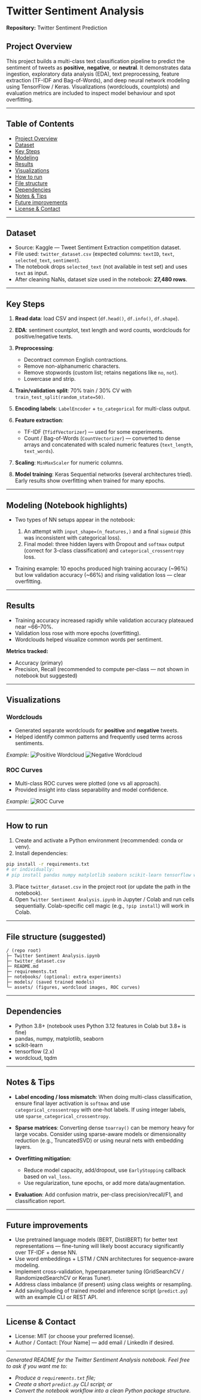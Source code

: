 # Twitter Sentiment Analysis

**Repository:** Twitter Sentiment Prediction

## Project Overview

This project builds a multi-class text classification pipeline to predict the sentiment of tweets as **positive**, **negative**, or **neutral**. It demonstrates data ingestion, exploratory data analysis (EDA), text preprocessing, feature extraction (TF-IDF and Bag-of-Words), and deep neural network modeling using TensorFlow / Keras. Visualizations (wordclouds, countplots) and evaluation metrics are included to inspect model behaviour and spot overfitting.

---

## Table of Contents

* [Project Overview](#project-overview)
* [Dataset](#dataset)
* [Key Steps](#key-steps)
* [Modeling](#modeling)
* [Results](#results)
* [Visualizations](#visualizations)
* [How to run](#how-to-run)
* [File structure](#file-structure)
* [Dependencies](#dependencies)
* [Notes & Tips](#notes--tips)
* [Future improvements](#future-improvements)
* [License & Contact](#license--contact)

---

## Dataset

* Source: Kaggle — Tweet Sentiment Extraction competition dataset.
* File used: `twitter_dataset.csv` (expected columns: `textID`, `text`, `selected_text`, `sentiment`).
* The notebook drops `selected_text` (not available in test set) and uses `text` as input.
* After cleaning NaNs, dataset size used in the notebook: **27,480 rows**.

---

## Key Steps

1. **Read data**: load CSV and inspect (`df.head()`, `df.info()`, `df.shape`).
2. **EDA**: sentiment countplot, text length and word counts, wordclouds for positive/negative texts.
3. **Preprocessing**:

   * Decontract common English contractions.
   * Remove non-alphanumeric characters.
   * Remove stopwords (custom list; retains negations like `no`, `not`).
   * Lowercase and strip.
4. **Train/validation split**: 70% train / 30% CV with `train_test_split(random_state=50)`.
5. **Encoding labels**: `LabelEncoder` + `to_categorical` for multi-class output.
6. **Feature extraction**:

   * TF-IDF (`TfidfVectorizer`) — used for some experiments.
   * Count / Bag-of-Words (`CountVectorizer`) — converted to dense arrays and concatenated with scaled numeric features (`text_length`, `text_words`).
7. **Scaling**: `MinMaxScaler` for numeric columns.
8. **Model training**: Keras Sequential networks (several architectures tried). Early results show overfitting when trained for many epochs.

---

## Modeling (Notebook highlights)

* Two types of NN setups appear in the notebook:

  1. An attempt with `input_shape=(n_features,)` and a final `sigmoid` (this was inconsistent with categorical loss).
  2. Final model: three hidden layers with Dropout and `softmax` output (correct for 3-class classification) and `categorical_crossentropy` loss.
* Training example: 10 epochs produced high training accuracy (\~96%) but low validation accuracy (\~66%) and rising validation loss — clear overfitting.

---

## Results

* Training accuracy increased rapidly while validation accuracy plateaued near \~66–70%.
* Validation loss rose with more epochs (overfitting).
* Wordclouds helped visualize common words per sentiment.

**Metrics tracked:**

* Accuracy (primary)
* Precision, Recall (recommended to compute per-class — not shown in notebook but suggested)

---

## Visualizations

### Wordclouds

* Generated separate wordclouds for **positive** and **negative** tweets.
* Helped identify common patterns and frequently used terms across sentiments.

*Example:*
![Positive Wordcloud](https://github.com/Mallinath4/Twitter-Sentiment-Analysis/blob/main/images/postive.png?raw=true)
![Negative Wordcloud](https://github.com/Mallinath4/Twitter-Sentiment-Analysis/blob/main/images/negative.png?raw=true)

### ROC Curves

* Multi-class ROC curves were plotted (one vs all approach).
* Provided insight into class separability and model confidence.

*Example:*
![ROC Curve](https://github.com/Mallinath4/Twitter-Sentiment-Analysis/blob/main/images/roc.png?raw=true
)

---

## How to run

1. Create and activate a Python environment (recommended: conda or venv).
2. Install dependencies:

```bash
pip install -r requirements.txt
# or individually:
# pip install pandas numpy matplotlib seaborn scikit-learn tensorflow wordcloud tqdm
```

3. Place `twitter_dataset.csv` in the project root (or update the path in the notebook).
4. Open `Twitter Sentiment Analysis.ipynb` in Jupyter / Colab and run cells sequentially. Colab-specific cell magic (e.g., `!pip install`) will work in Colab.

---

## File structure (suggested)

```
/ (repo root)
├─ Twitter Sentiment Analysis.ipynb
├─ twitter_dataset.csv
├─ README.md
├─ requirements.txt
├─ notebooks/ (optional: extra experiments)
├─ models/ (saved trained models)
└─ assets/ (figures, wordcloud images, ROC curves)
```

---

## Dependencies

* Python 3.8+ (notebook uses Python 3.12 features in Colab but 3.8+ is fine)
* pandas, numpy, matplotlib, seaborn
* scikit-learn
* tensorflow (2.x)
* wordcloud, tqdm

---

## Notes & Tips

* **Label encoding / loss mismatch**: When doing multi-class classification, ensure final layer activation is `softmax` and use `categorical_crossentropy` with one-hot labels. If using integer labels, use `sparse_categorical_crossentropy`.
* **Sparse matrices**: Converting dense `toarray()` can be memory heavy for large vocabs. Consider using sparse-aware models or dimensionality reduction (e.g., TruncatedSVD) or using neural nets with embedding layers.
* **Overfitting mitigation**:

  * Reduce model capacity, add/dropout, use `EarlyStopping` callback based on `val_loss`.
  * Use regularization, tune epochs, or add more data/augmentation.
* **Evaluation**: Add confusion matrix, per-class precision/recall/F1, and classification report.

---

## Future improvements

* Use pretrained language models (BERT, DistilBERT) for better text representations — fine-tuning will likely boost accuracy significantly over TF-IDF + dense NN.
* Use word embeddings + LSTM / CNN architectures for sequence-aware modeling.
* Implement cross-validation, hyperparameter tuning (GridSearchCV / RandomizedSearchCV or Keras Tuner).
* Address class imbalance (if present) using class weights or resampling.
* Add saving/loading of trained model and inference script (`predict.py`) with an example CLI or REST API.

---

## License & Contact

* License: MIT (or choose your preferred license).
* Author / Contact: \[Your Name] — add email / LinkedIn if desired.

---

*Generated README for the Twitter Sentiment Analysis notebook. Feel free to ask if you want me to:*

* *Produce a `requirements.txt` file;*
* *Create a short `predict.py` CLI script; or*
* *Convert the notebook workflow into a clean Python package structure.*
